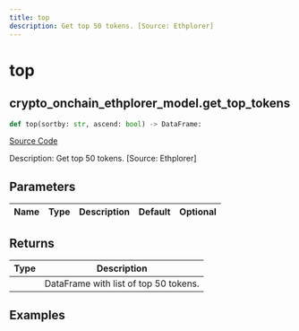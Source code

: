 ```yaml
---
title: top
description: Get top 50 tokens. [Source: Ethplorer]
---
```

# top

## crypto_onchain_ethplorer_model.get_top_tokens

```python
def top(sortby: str, ascend: bool) -> DataFrame:
```
[Source Code](https://github.com/OpenBB-finance/OpenBBTerminal/tree/main/openbb_terminal/cryptocurrency/onchain/ethplorer_model.py#L267)

Description: Get top 50 tokens. [Source: Ethplorer]

## Parameters

| Name | Type | Description | Default | Optional |
| ---- | ---- | ----------- | ------- | -------- |

## Returns

| Type | Description |
| ---- | ----------- |
|  | DataFrame with list of top 50 tokens. |

## Examples

